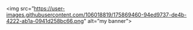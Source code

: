 
<img src=”https://user-images.githubusercontent.com/106018819/175869460-94ed9737-de4b-4222-ab1a-0941d258bc66.png" alt=”my banner”>

